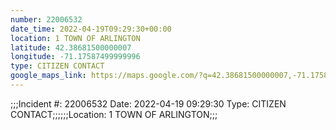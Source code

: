 ```yaml
---
number: 22006532
date_time: 2022-04-19T09:29:30+00:00
location: 1 TOWN OF ARLINGTON
latitude: 42.38681500000007
longitude: -71.17587499999996
type: CITIZEN CONTACT
google_maps_link: https://maps.google.com/?q=42.38681500000007,-71.17587499999996
---
```


;;;Incident #: 22006532  Date: 2022-04-19 09:29:30   Type: CITIZEN CONTACT;;;;;;Location: 1 TOWN OF ARLINGTON;;;
